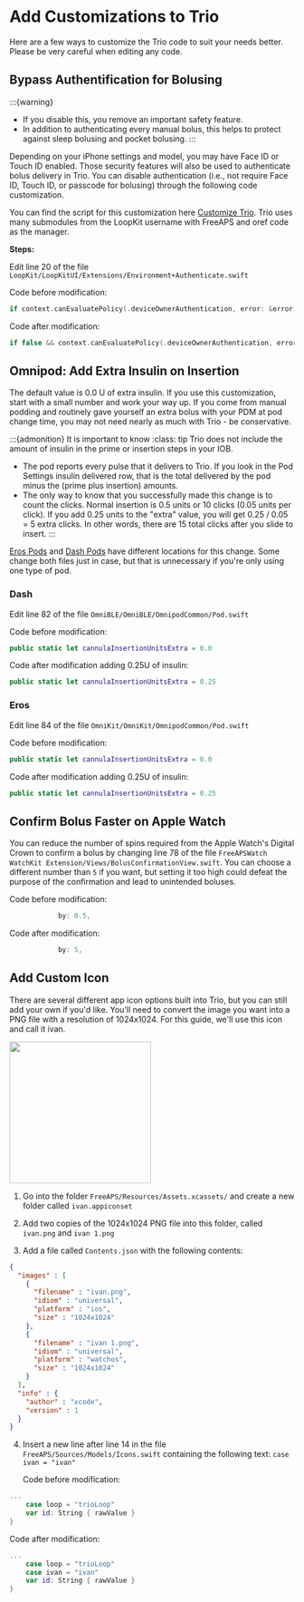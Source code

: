# Add Customizations to Trio

Here are a few ways to customize the Trio code to suit your needs better. Please be very careful when editing any code.

## Bypass Authentification for Bolusing

:::{warning}
- If you disable this, you remove an important safety feature.
- In addition to authenticating every manual bolus, this helps to protect against sleep bolusing and pocket bolusing.
:::

Depending on your iPhone settings and model, you may have Face ID or Touch ID enabled. Those security features will also be used to authenticate bolus delivery in Trio. You can disable authentication (i.e., not require Face ID, Touch ID, or passcode for bolusing) through the following code customization.

You can find the script for this customization here [Customize Trio](build.md#customize-trio). Trio uses many submodules from the LoopKit username with FreeAPS and oref code as the manager.

**Steps:**

Edit line 20 of the file `LoopKit/LoopKitUI/Extensions/Environment+Authenticate.swift`


Code before modification: 
```swift
if context.canEvaluatePolicy(.deviceOwnerAuthentication, error: &error) {
```

Code after modification: 
```swift
if false && context.canEvaluatePolicy(.deviceOwnerAuthentication, error: &error) {
```

## Omnipod: Add Extra Insulin on Insertion

The default value is 0.0 U of extra insulin. If you use this customization, start with a small number and work your way up. If you come from manual podding and routinely gave yourself an extra bolus with your PDM at pod change time, you may not need nearly as much with Trio - be conservative.

:::{admonition} It is important to know
:class: tip
Trio does not include the amount of insulin in the prime or insertion steps in your IOB. 
 - The pod reports every pulse that it delivers to Trio. If you look in the Pod Settings insulin delivered row, that is the total delivered by the pod minus the (prime plus insertion) amounts.
 - The only way to know that you successfully made this change is to count the clicks. Normal insertion is 0.5 units or 10 clicks (0.05 units per click). If you add 0.25 units to the "extra" value, you will get 0.25 / 0.05 = 5 extra clicks. In other words, there are 15 total clicks after you slide to insert.
:::

[Eros Pods](#eros) and [Dash Pods](#dash) have different locations for this change. Some change both files just in case, but that is unnecessary if you're only using one type of pod.

### Dash
Edit line 82 of the file `OmniBLE/OmniBLE/OmnipodCommon/Pod.swift`

Code before modification: 
```swift
public static let cannulaInsertionUnitsExtra = 0.0
```

Code after modification adding 0.25U of insulin: 
```swift
public static let cannulaInsertionUnitsExtra = 0.25
```
### Eros
Edit line 84 of the file `OmniKit/OmniKit/OmnipodCommon/Pod.swift`

Code before modification: 
```swift
public static let cannulaInsertionUnitsExtra = 0.0
```

Code after modification adding 0.25U of insulin: 
```swift
public static let cannulaInsertionUnitsExtra = 0.25
```

## Confirm Bolus Faster on Apple Watch

You can reduce the number of spins required from the Apple Watch's Digital Crown to confirm a bolus by changing line 78 of the file `FreeAPSWatch WatchKit Extension/Views/BolusConfirmationView.swift`. You can choose a different number than `5` if you want, but setting it too high could defeat the purpose of the confirmation and lead to unintended boluses.

Code before modification:
```swift
            by: 0.5,
```

Code after modification:
```swift
            by: 5,
```

## Add Custom Icon

There are several different app icon options built into Trio, but you can still add your own if you'd like. You'll need to convert the image you want into a PNG file with a resolution of 1024x1024. For this guide, we'll use this icon and call it ivan.

<img src="https://github.com/nightscout/Trio-docs/assets/31315442/7a33edf3-3343-46fe-815e-c63ddfca7b0a" width="250px"/>

1. Go into the folder `FreeAPS/Resources/Assets.xcassets/` and create a new folder called `ivan.appiconset`
   
2. Add two copies of the 1024x1024 PNG file into this folder, called `ivan.png` and `ivan 1.png`
   
3. Add a file called `Contents.json` with the following contents:
```json
{
  "images" : [
    {
      "filename" : "ivan.png",
      "idiom" : "universal",
      "platform" : "ios",
      "size" : "1024x1024"
    },
    {
      "filename" : "ivan 1.png",
      "idiom" : "universal",
      "platform" : "watchos",
      "size" : "1024x1024"
    }
  ],
  "info" : {
    "author" : "xcode",
    "version" : 1
  }
}
```


4. Insert a new line after line 14 in the file `FreeAPS/Sources/Models/Icons.swift` containing the following text: `case ivan = "ivan"`

   Code before modification:
```swift
...
    case loop = "trioLoop"
    var id: String { rawValue }
}
```

   Code after modification:
```swift
...
    case loop = "trioLoop"
    case ivan = "ivan"
    var id: String { rawValue }
}
```

